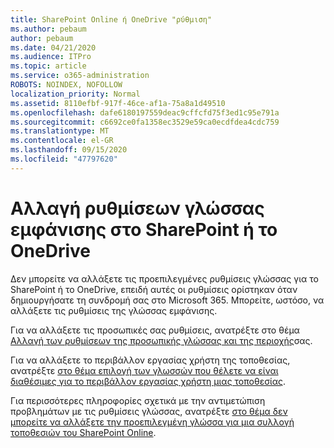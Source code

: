 ```yaml
---
title: SharePoint Online ή OneDrive "ρύθμιση"
ms.author: pebaum
author: pebaum
ms.date: 04/21/2020
ms.audience: ITPro
ms.topic: article
ms.service: o365-administration
ROBOTS: NOINDEX, NOFOLLOW
localization_priority: Normal
ms.assetid: 8110efbf-917f-46ce-af1a-75a8a1d49510
ms.openlocfilehash: dafe6180197559deac9cffcfd75f3ed1c95e791a
ms.sourcegitcommit: c6692ce0fa1358ec3529e59ca0ecdfdea4cdc759
ms.translationtype: MT
ms.contentlocale: el-GR
ms.lasthandoff: 09/15/2020
ms.locfileid: "47797620"
---
```

# <a name="change-display-language-settings-in-sharepoint-or-onedrive"></a>Αλλαγή ρυθμίσεων γλώσσας εμφάνισης στο SharePoint ή το OneDrive 

Δεν μπορείτε να αλλάξετε τις προεπιλεγμένες ρυθμίσεις γλώσσας για το SharePoint ή το OneDrive, επειδή αυτές οι ρυθμίσεις ορίστηκαν όταν δημιουργήσατε τη συνδρομή σας στο Microsoft 365. Μπορείτε, ωστόσο, να αλλάξετε τις ρυθμίσεις της γλώσσας εμφάνισης.

Για να αλλάξετε τις προσωπικές σας ρυθμίσεις, ανατρέξτε στο θέμα  [Αλλαγή των ρυθμίσεων της προσωπικής γλώσσας και της περιοχής](https://support.office.com/article/Change-your-personal-language-and-region-settings-caa1fccc-bcdb-42f3-9e5b-45957647ffd7)σας.

Για να αλλάξετε το περιβάλλον εργασίας χρήστη της τοποθεσίας, ανατρέξτε [στο θέμα επιλογή των γλωσσών που θέλετε να είναι διαθέσιμες για το περιβάλλον εργασίας χρήστη μιας τοποθεσίας](https://support.office.com/article/choose-the-languages-you-want-to-make-available-for-a-site-s-user-interface-16d3a83c-05ab-4b50-8fbb-ff576a3351e8).

Για περισσότερες πληροφορίες σχετικά με την αντιμετώπιση προβλημάτων με τις ρυθμίσεις γλώσσας, ανατρέξτε [στο θέμα δεν μπορείτε να αλλάξετε την προεπιλεγμένη γλώσσα για μια συλλογή τοποθεσιών του SharePoint Online](https://docs.microsoft.com/sharepoint/support/sites/change-default-language-site-collection).

